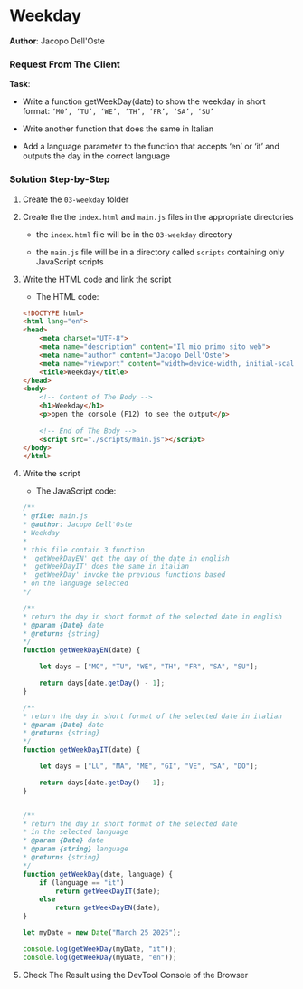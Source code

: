 # Weekday

**Author**: Jacopo Dell'Oste 

### Request From The Client

**Task**: 

- Write a function getWeekDay(date) to show the weekday in short format: `‘MO’, ‘TU’, ‘WE’, ‘TH’, ‘FR’, ‘SA’, ‘SU’`

- Write another function that does the same in Italian

- Add a language parameter to the function that accepts ‘en’ or ‘it’ and
outputs the day in the correct language

### Solution Step-by-Step

1. Create the  `03-weekday` folder

2. Create the the `index.html` and `main.js` files in the appropriate directories

    * the `index.html` file will be in the `03-weekday` directory

    * the `main.js` file will be in a directory called `scripts` containing only JavaScript scripts

3. Write the HTML code and link the script
    
    * The HTML code:

    ```HTML 
    <!DOCTYPE html>
    <html lang="en">
    <head>
        <meta charset="UTF-8">
        <meta name="description" content="Il mio primo sito web">
        <meta name="author" content="Jacopo Dell'Oste">
        <meta name="viewport" content="width=device-width, initial-scale=1.0">
        <title>Weekday</title>
    </head>
    <body>
        <!-- Content of The Body -->
        <h1>Weekday</h1>
        <p>open the console (F12) to see the output</p>
        
        <!-- End of The Body -->
        <script src="./scripts/main.js"></script>
    </body>
    </html>
    ```

4. Write the script  

    * The JavaScript code:

    ```javascript
    /**
    * @file: main.js
    * @author: Jacopo Dell'Oste
    * Weekday
    *
    * this file contain 3 function
    * 'getWeekDayEN' get the day of the date in english
    * 'getWeekDayIT' does the same in italian
    * 'getWeekDay' invoke the previous functions based 
    * on the language selected
    */

    /**
    * return the day in short format of the selected date in english 
    * @param {Date} date
    * @returns {string}
    */
    function getWeekDayEN(date) {

        let days = ["MO", "TU", "WE", "TH", "FR", "SA", "SU"];

        return days[date.getDay() - 1];
    }

    /**
    * return the day in short format of the selected date in italian 
    * @param {Date} date
    * @returns {string}
    */
    function getWeekDayIT(date) {

        let days = ["LU", "MA", "ME", "GI", "VE", "SA", "DO"];

        return days[date.getDay() - 1];
    }


    /**
    * return the day in short format of the selected date 
    * in the selected language 
    * @param {Date} date
    * @param {string} language
    * @returns {string}
    */
    function getWeekDay(date, language) {
        if (language == "it") 
            return getWeekDayIT(date);
        else
            return getWeekDayEN(date);
    }

    let myDate = new Date("March 25 2025");

    console.log(getWeekDay(myDate, "it"));
    console.log(getWeekDay(myDate, "en"));
    ```

5. Check The Result using the DevTool Console of the Browser
